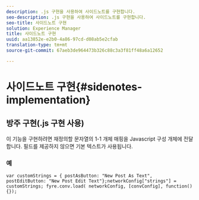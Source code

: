 ```yaml
---
description: .js 구현을 사용하여 사이드노트를 구현합니다.
seo-description: .js 구현을 사용하여 사이드노트를 구현합니다.
seo-title: 사이드노트 구현
solution: Experience Manager
title: 사이드노트 구현
uuid: aa13852e-e2b0-4a86-97cd-d08ab5e2cfab
translation-type: tm+mt
source-git-commit: 67aeb3de964473b326c88c3a3f81ff48a6a12652

---
```



# 사이드노트 구현{#sidenotes-implementation}

## 방주 구현(.js 구현 사용)

이 기능을 구현하려면 재정의할 문자열의 1-1 개체 매핑을 Javascript 구성 개체에 전달합니다. 필드를 제공하지 않으면 기본 텍스트가 사용됩니다.

### 예

```
var customStrings = { postAsButton: "New Post As Text", postEditButton: "New Post Edit Text"};networkConfig["strings"] = customStrings; fyre.conv.load( networkConfig, [convConfig], function(){});
```
